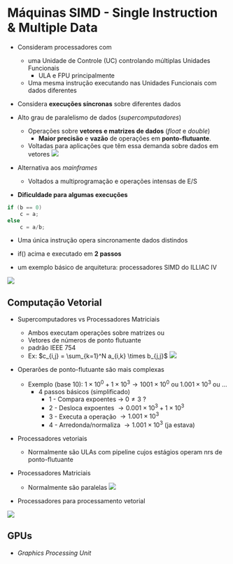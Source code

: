 # Máquinas SIMD - Single Instruction & Multiple Data

- Consideram processadores com
	- uma Unidade de Controle (UC) controlando múltiplas Unidades Funcionais
		- ULA e FPU principalmente
	- Uma mesma instrução executando nas Unidades Funcionais com dados diferentes
- Considera **execuções síncronas** sobre diferentes dados
- Alto grau de paralelismo de dados (*supercomputadores*)
	- Operações sobre **vetores e matrizes de dados** (*float* e *double*)
		- **Maior precisão** e **vazão** de operações em **ponto-flutuante**.
	- Voltadas para aplicações que têm essa demanda sobre dados em vetores
![](Pasted%20image%2020220912092901.png)

- Alternativa aos *mainframes*
	- Voltados a multiprogramação e operações intensas de E/S

- **Dificuldade para algumas execuções**
```c
if (b == 0)
	c = a;
else
	c = a/b;
```
- Uma única instrução opera sincronamente dados distindos
- if() acima e executado em **2 passos**

- um exemplo básico de arquitetura: processadores SIMD do ILLIAC IV

![](Pasted%20image%2020220912093231.png)

## Computação Vetorial

- Supercomputadores vs Processadores Matriciais
	- Ambos executam operações sobre matrizes ou
	- Vetores de números de ponto flutuante
	- padrão IEEE 754
	- Ex: $c_{i,j} = \sum_{k=1}^N a_{i,k} \times b_{j,j}$
	 ![](Pasted%20image%2020220912093452.png)

- Operarões de ponto-flutuante são mais complexas
	- Exemplo (base 10): $1\times 10^0 + 1\times 10^3 \rightarrow 1001\times 10^0$ ou $1.001\times 10^3$ ou ...
		- 4 passos básicos (simplificado)
			- 1 - Compara expoentes $\rightarrow$ $0 \neq 3$ ?
			- 2 - Desloca expoentes $\rightarrow 0.001\times 10^3 + 1\times 10^3$ 
			- 3 - Executa a operação $\rightarrow 1.001\times 10^3$
			- 4 - Arredonda/normaliza $\rightarrow 1.001\times 10^3$ (ja estava)

- Processadores vetoriais
	- Normalmente são ULAs com pipeline cujos estágios operam nrs de ponto-flutuante

- Processadores Matriciais
	- Normalmente são paralelas
![](Pasted%20image%2020220912094146.png)
- Processadores para processamento vetorial

![](Pasted%20image%2020220912094249.png)

## GPUs

- *Graphics Processing Unit*

